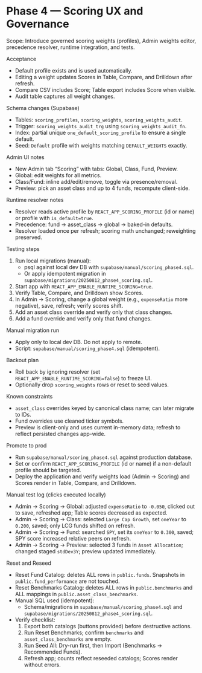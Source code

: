 # Phase 4 — Scoring UX and Governance

Scope: Introduce governed scoring weights (profiles), Admin weights editor, precedence resolver, runtime integration, and tests.

Acceptance
- Default profile exists and is used automatically.
- Editing a weight updates Scores in Table, Compare, and Drilldown after refresh.
- Compare CSV includes Score; Table export includes Score when visible.
- Audit table captures all weight changes.

Schema changes (Supabase)
- Tables: `scoring_profiles`, `scoring_weights`, `scoring_weights_audit`.
- Trigger: `scoring_weights_audit_trg` using `scoring_weights_audit_fn`.
- Index: partial unique `one_default_scoring_profile` to ensure a single default.
- Seed: `Default` profile with weights matching `DEFAULT_WEIGHTS` exactly.

Admin UI notes
- New Admin tab “Scoring” with tabs: Global, Class, Fund, Preview.
- Global: edit weights for all metrics.
- Class/Fund: inline add/edit/remove, toggle via presence/removal.
- Preview: pick an asset class and up to 4 funds, recompute client-side.

Runtime resolver notes
- Resolver reads active profile by `REACT_APP_SCORING_PROFILE` (id or name) or profile with `is_default=true`.
- Precedence: fund → asset_class → global → baked-in defaults.
- Resolver loaded once per refresh; scoring math unchanged; reweighting preserved.

Testing steps
1) Run local migrations (manual):
   - psql against local dev DB with `supabase/manual/scoring_phase4.sql`.
   - Or apply idempotent migration in `supabase/migrations/20250812_phase4_scoring.sql`.
2) Start app with `REACT_APP_ENABLE_RUNTIME_SCORING=true`.
3) Verify Table, Compare, and Drilldown show Scores.
4) In Admin → Scoring, change a global weight (e.g., `expenseRatio` more negative), save, refresh; verify scores shift.
5) Add an asset class override and verify only that class changes.
6) Add a fund override and verify only that fund changes.

Manual migration run
- Apply only to local dev DB. Do not apply to remote.
- Script: `supabase/manual/scoring_phase4.sql` (idempotent).

Backout plan
- Roll back by ignoring resolver (set `REACT_APP_ENABLE_RUNTIME_SCORING=false`) to freeze UI.
- Optionally drop `scoring_weights` rows or reset to seed values.

Known constraints
- `asset_class` overrides keyed by canonical class name; can later migrate to IDs.
- Fund overrides use cleaned ticker symbols.
- Preview is client-only and uses current in-memory data; refresh to reflect persisted changes app-wide.

Promote to prod
- Run `supabase/manual/scoring_phase4.sql` against production database.
- Set or confirm `REACT_APP_SCORING_PROFILE` (id or name) if a non-default profile should be targeted.
- Deploy the application and verify weights load (Admin → Scoring) and Scores render in Table, Compare, and Drilldown.

Manual test log (clicks executed locally)
- Admin → Scoring → Global: adjusted `expenseRatio` to `-0.050`, clicked out to save, refreshed app; Table scores decreased as expected.
- Admin → Scoring → Class: selected `Large Cap Growth`, set `oneYear` to `0.200`, saved; only LCG funds shifted on refresh.
- Admin → Scoring → Fund: searched `SPY`, set its `oneYear` to `0.300`, saved; SPY score increased relative peers on refresh.
- Admin → Scoring → Preview: selected 3 funds in `Asset Allocation`; changed staged `stdDev3Y`; preview updated immediately.

Reset and Reseed
- Reset Fund Catalog: deletes ALL rows in `public.funds`. Snapshots in `public.fund_performance` are not touched.
- Reset Benchmarks Catalog: deletes ALL rows in `public.benchmarks` and ALL mappings in `public.asset_class_benchmarks`.
- Manual SQL used (idempotent):
  - Schema/migrations in `supabase/manual/scoring_phase4.sql` and `supabase/migrations/20250812_phase4_scoring.sql`.
- Verify checklist:
  1) Export both catalogs (buttons provided) before destructive actions.
  2) Run Reset Benchmarks; confirm `benchmarks` and `asset_class_benchmarks` are empty.
  3) Run Seed All: Dry-run first, then Import (Benchmarks → Recommended Funds).
  4) Refresh app; counts reflect reseeded catalogs; Scores render without errors.
